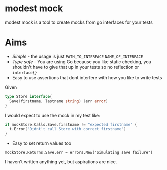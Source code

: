 # modest mock

modest mock is a tool to create mocks from go interfaces for your tests

# Aims

- *Simple* - the usage is just `PATH_TO_INTERFACE` `NAME_OF_INTERFACE`
- *Type safe* - You are using Go because you like static checking, you
  shouldn't have to give that up in your tests so no reflection or
`interface{}`
- Easy to use assertions that dont interfere with how you like to write tests

Given

```go
type Store interface{
  Save(firstname, lastname string) (err error)
}
```

I would expect to use the mock in my test like:

```go
if mockStore.Calls.Save.firstname != "expected firstname" {
  t.Error("Didnt't call Store with correct firstname")
}
```

- Easy to set return values too

`mockStore.Returns.Save.err = errors.New("Simulating save failure")`

I haven't written anything yet, but aspirations are nice.
